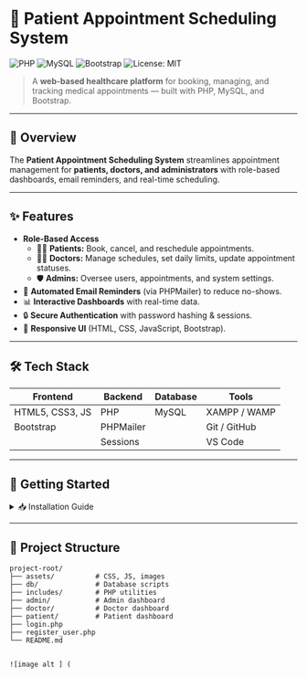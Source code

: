 # 🏥 Patient Appointment Scheduling System

![PHP](https://img.shields.io/badge/PHP-7.4+-blue?style=flat&logo=php)
![MySQL](https://img.shields.io/badge/MySQL-5.7+-orange?style=flat&logo=mysql)
![Bootstrap](https://img.shields.io/badge/Bootstrap-Responsive-blueviolet?style=flat&logo=bootstrap)
![License: MIT](https://img.shields.io/badge/License-MIT-green.svg)

> A **web-based healthcare platform** for booking, managing, and tracking medical appointments — built with PHP, MySQL, and Bootstrap.

---

## 📌 Overview
The **Patient Appointment Scheduling System** streamlines appointment management for **patients, doctors, and administrators** with role-based dashboards, email reminders, and real-time scheduling.

---

## ✨ Features

- **Role-Based Access**
  - 👩‍⚕️ **Patients:** Book, cancel, and reschedule appointments.
  - 🧑‍⚕️ **Doctors:** Manage schedules, set daily limits, update appointment statuses.
  - 🛡️ **Admins:** Oversee users, appointments, and system settings.
- 📧 **Automated Email Reminders** (via PHPMailer) to reduce no-shows.
- 📊 **Interactive Dashboards** with real-time data.
- 🔒 **Secure Authentication** with password hashing & sessions.
- 📱 **Responsive UI** (HTML, CSS, JavaScript, Bootstrap).

---

## 🛠️ Tech Stack

| **Frontend**         | **Backend** | **Database** | **Tools**      |
|----------------------|-------------|--------------|----------------|
| HTML5, CSS3, JS      | PHP         | MySQL        | XAMPP / WAMP   |
| Bootstrap            | PHPMailer   |              | Git / GitHub   |
|                      | Sessions    |              | VS Code        |

---

## 🚀 Getting Started

<details>
<summary>📥 Installation Guide</summary>

### **Prerequisites**
- XAMPP/WAMP
- PHP 7.4+ & MySQL 5.7+
- Web browser (Chrome/Firefox)

### **Steps**
1. **Clone Repository**
    ```bash
    git clone https://github.com/your-username/patient-appointment-system.git
    ```
2. **Database Setup**
    - Import `database.sql` from `/db` into **phpMyAdmin**.
3. **Server Setup**
    - Place project in `htdocs` (XAMPP) or `www` (WAMP).
4. **PHPMailer Config**
    - Update SMTP credentials in `includes/mail_config.php`.
5. **Run Project**
    ```
    http://localhost/patient-appointment-system/login.php
    ```

</details>

---

## 📂 Project Structure
```plaintext
project-root/
├── assets/          # CSS, JS, images
├── db/              # Database scripts
├── includes/        # PHP utilities
├── admin/           # Admin dashboard
├── doctor/          # Doctor dashboard
├── patient/         # Patient dashboard
├── login.php
├── register_user.php
└── README.md


![image alt ] (
